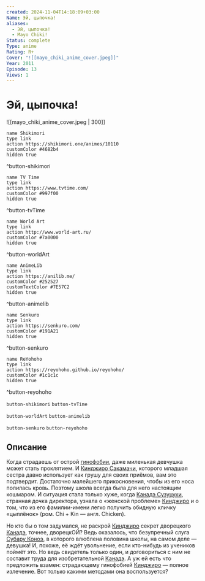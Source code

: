 ```yaml
---
created: 2024-11-04T14:18:09+03:00
Name: Эй, цыпочка!
aliases:
  - Эй, цыпочка!
  - Mayo Chiki!
Status: complete
Type: anime
Rating: R+
Cover: "![[mayo_chiki_anime_cover.jpeg]]"
Year: 2011
Episode: 13
Views: 1
---
```


# Эй, цыпочка!

![[mayo_chiki_anime_cover.jpeg | 300]]

```button
name Shikimori
type link
action https://shikimori.one/animes/10110
customColor #4682b4
hidden true
```
^button-shikimori

```button
name TV Time
type link
action https://www.tvtime.com/
customColor #997f00
hidden true
```
^button-tvTime

```button
name World Art
type link
action http://www.world-art.ru/
customColor #7a0000
hidden true
```
^button-worldArt

```button
name AnimeLib
type link
action https://anilib.me/
customColor #252527
customTextColor #7E57C2
hidden true
```
^button-animelib

```button
name Senkuro
type link
action https://senkuro.com/
customColor #191A21
hidden true
```
^button-senkuro

```button
name ReYohoho
type link
action https://reyohoho.github.io/reyohoho/
customColor #1c1c1c
hidden true
```
^button-reyohoho

`button-shikimori` `button-tvTime`

`button-worldArt` `button-animelib`

`button-senkuro` `button-reyohoho`

## Описание

Когда страдаешь от острой [гинофобии](https://ru.wikipedia.org/wiki/Гинофобия), даже миленькая девчушка может стать проклятием. И [Кинджиро Сакамачи](https://shikimori.one/characters/41377-kinjirou-sakamachi), которого младшая сестра давно использует как грушу для своих приёмов, вам это подтвердит. Достаточно малейшего прикосновения, чтобы из его носа полилась кровь. Поэтому школа всегда была для него настоящим кошмаром. И ситуация стала только хуже, когда [Канадэ Сузуцуки](https://shikimori.one/characters/41376-kanade-suzutsuki), странная дочка директора, узнала о «женской проблеме» [Кинджиро](https://shikimori.one/characters/41377-kinjirou-sakamachi) и о том, что из его фамилии-имени легко получить обидную кличку «цыплёнок» (ром. Chi + Kin — англ. Chicken).

Но кто бы о том задумался, не раскрой [Кинджиро](https://shikimori.one/characters/41377-kinjirou-sakamachi) секрет дворецкого [Канадэ](https://shikimori.one/characters/41376-kanade-suzutsuki), точнее, дворецкОЙ? Ведь оказалось, что безупречный слуга [Субару Коноэ](https://shikimori.one/characters/41374-subaru-konoe), в которого влюблена половина школы, на самом деле — девушка! И, похоже, её ждёт увольнение, если кто-нибудь из учеников поймёт это. Но ведь свидетель только один, и договориться с ним не составит труда для изобретательной [Канадэ](https://shikimori.one/characters/41376-kanade-suzutsuki). А уж ей есть что предложить взамен: страдающему гинофобией [Кинджиро](https://shikimori.one/characters/41377-kinjirou-sakamachi) — полное излечение. Вот только какими методами она воспользуется?
